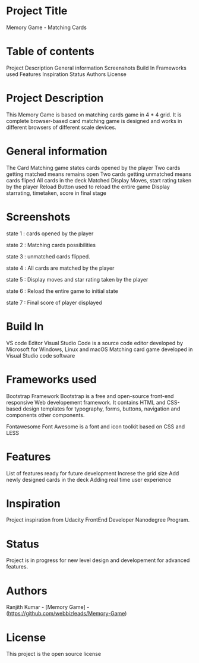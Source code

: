 # Project Title

Memory Game - Matching Cards

# Table of contents

Project Description
General information
Screenshots
Build In
Frameworks used
Features
Inspiration
Status
Authors
License


# Project Description
  
This Memory Game is based on matching cards game in 4 * 4 grid.
It is complete browser-based card matching game is designed and works in different browsers of different scale devices.

# General information
  
The Card Matching game states
cards opened by the player
Two cards getting matched means remains open
Two cards getting unmatched means cards fliped
All cards in the deck Matched
Display Moves, start rating taken by the player
Reload Button used to reload the entire game 
Display starrating, timetaken, score in final stage


# Screenshots
 
state 1 : cards opened by the player

 
 



state 2 : Matching cards possibilities


 


state 3 : unmatched cards flipped.


 


state 4 : All cards are matched by the player


 


state 5 : Display moves and star rating taken by the player


 


state 6 : Reload the entire game to initial state


 


state 7 : Final score of player displayed 


# Build In

VS code Editor
Visual Studio Code is a source code editor developed by Microsoft for Windows, Linux and macOS
Matching card game developed in Visual Studio code software
 
# Frameworks used

Bootstrap Framework
Bootstrap is a free and open-source front-end responsive Web developement framework.
It contains HTML and CSS-based design templates for typography, forms, buttons, navigation and components other components.

Fontawesome
Font Awesome is a font and icon toolkit based on CSS and LESS

# Features

List of features ready for future development
Increse the grid size 
Add newly designed cards in the deck
Adding real time user experience 

# Inspiration
  
Project inspiration from Udacity FrontEnd Developer Nanodegree Program.

# Status

Project is in progress for new level design and developement
for advanced features.

# Authors

Ranjith Kumar - [Memory Game] - (https://github.com/webbizleads/Memory-Game)

# License

This project is the open source license 


